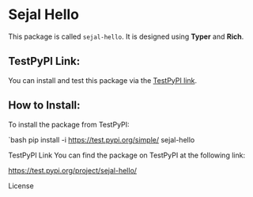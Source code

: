 # Sejal Hello

This package is called `sejal-hello`. It is designed using **Typer** and **Rich**. 

## TestPyPI Link:
You can install and test this package via the [TestPyPI link](https://test.pypi.org/project/sejal-hello/).

## How to Install:
To install the package from TestPyPI:

`bash
pip install -i https://test.pypi.org/simple/ sejal-hello

TestPyPI Link
You can find the package on TestPyPI at the following link:

https://test.pypi.org/project/sejal-hello/

License